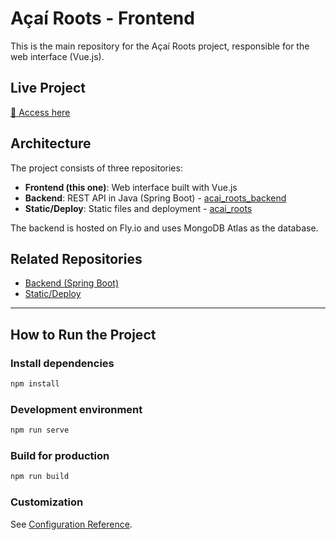 # Açaí Roots - Frontend

This is the main repository for the Açaí Roots project, responsible for the web interface (Vue.js).

## Live Project
[🔗 Access here](https://val-cantarelli.github.io/acai_roots/)

## Architecture
The project consists of three repositories:
- **Frontend (this one)**: Web interface built with Vue.js
- **Backend**: REST API in Java (Spring Boot) - [acai_roots_backend](https://github.com/val-cantarelli/acai_roots_backend)
- **Static/Deploy**: Static files and deployment - [acai_roots](https://github.com/val-cantarelli/acai_roots)

The backend is hosted on Fly.io and uses MongoDB Atlas as the database.

## Related Repositories
- [Backend (Spring Boot)](https://github.com/val-cantarelli/acai_roots_backend)
- [Static/Deploy](https://github.com/val-cantarelli/acai_roots)

---

## How to Run the Project

### Install dependencies
```bash
npm install
```

### Development environment
```bash
npm run serve
```

### Build for production
```bash
npm run build
```

### Customization
See [Configuration Reference](https://cli.vuejs.org/config/).
